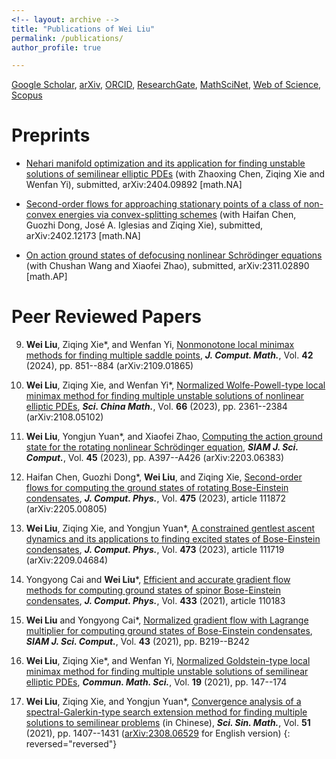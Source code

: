 ```yaml
---
<!-- layout: archive -->
title: "Publications of Wei Liu"
permalink: /publications/
author_profile: true

---
```



<!-- **Academic Profile**: -->
<!-- URLs: -->
[Google Scholar](https://scholar.google.com/citations?user=boygCawAAAAJ&hl=en), 
[arXiv](http://arxiv.org/a/liu_w_9), 
[ORCID](https://orcid.org/0000-0002-2926-2667), 
[ResearchGate](https://www.researchgate.net/profile/Wei-Liu-698), 
[MathSciNet](https://mathscinet.ams.org/mathscinet/MRAuthorID/1423454),
[Web of Science](https://www.webofscience.com/wos/author/record/HGB-8197-2022), 
[Scopus](http://www.scopus.com/inward/authorDetails.url?authorID=57221932549&partnerID=MN8TOARS)

 
<!-- {% if author.googlescholar %}
  You can also find my articles on <u><a href="{{author.googlescholar}}">my Google Scholar profile</a>.</u>
{% endif %} 

{% include base_path %}

{% for post in site.publications reversed %}
  {% include archive-single.html %}
{% endfor %}
 -->
 
 
Preprints
======

* <!--  Zhaoxing Chen, Wei Liu, Ziqing Xie*, Wenfan Yi, -->
  [Nehari manifold optimization and its application for finding unstable solutions of semilinear elliptic PDEs](https://arxiv.org/abs/2404.09892)
  (with Zhaoxing Chen, Ziqing Xie and Wenfan Yi),
  submitted, arXiv:2404.09892 [math.NA]
  <!-- _**SIAM J. Sci. Comput.**_ -->


* <!-- Haifan Chen, Guozhi Dong*, José A. Iglesias, **Wei Liu**, and Ziqing Xie, -->
  [Second-order flows for approaching stationary points of a class of non-convex energies via convex-splitting schemes](https://arxiv.org/abs/2402.12173)
  (with Haifan Chen, Guozhi Dong, José A. Iglesias and Ziqing Xie),
  submitted, arXiv:2402.12173 [math.NA]
  <!-- _**Numer. Math.**_ -->


* <!-- **Wei Liu**, Chushan Wang*, and Xiaofei Zhao, -->
  [On action ground states of defocusing nonlinear Schrödinger equations](https://arxiv.org/abs/2311.02890) (with Chushan Wang and Xiaofei Zhao),
  submitted, arXiv:2311.02890 [math.AP]
  <!-- _**Math. Models Methods Appl. Sci.**_ -->


Peer Reviewed Papers
======


<!-- Accepted
====== -->


<!-- Published
====== -->

9. **Wei Liu**, Ziqing Xie*, and Wenfan Yi, 
  [Nonmonotone local minimax methods for finding multiple saddle points](https://doi.org/10.4208/jcm.2301-m2022-0106), 
  _**J. Comput. Math.**_, Vol. **42** (2024), pp. 851--884 (arXiv:2109.01865)

8. **Wei Liu**, Ziqing Xie, and Wenfan Yi*, 
  [Normalized Wolfe-Powell-type local minimax method for finding multiple unstable solutions of nonlinear elliptic PDEs](https://www.sciengine.com/SCM/doi/10.1007/s11425-021-2093-1), 
  _**Sci. China Math.**_, Vol. **66** (2023), pp. 2361--2384 (arXiv:2108.05102) 

7. **Wei Liu**, Yongjun Yuan*, and Xiaofei Zhao,
  [Computing the action ground state for the rotating nonlinear Schrödinger equation](https://doi.org/10.1137/22M148416X), 
  _**SIAM J. Sci. Comput.**_, Vol. **45** (2023), pp. A397--A426 (arXiv:2203.06383)

6. Haifan Chen, Guozhi Dong*, **Wei Liu**, and Ziqing Xie, 
  [Second-order flows for computing the ground states of rotating Bose-Einstein condensates](https://doi.org/10.1016/j.jcp.2022.111872),
  _**J. Comput. Phys.**_, Vol. **475** (2023), article 111872 (arXiv:2205.00805)

5. **Wei Liu**, Ziqing Xie, and Yongjun Yuan*,
  [A constrained gentlest ascent dynamics and its applications to finding excited states of Bose-Einstein condensates](https://doi.org/10.1016/j.jcp.2022.111719), 
  _**J. Comput. Phys.**_, Vol. **473** (2023), article 111719 (arXiv:2209.04684)

4. Yongyong Cai and **Wei Liu***,
  [Efficient and accurate gradient flow methods for computing ground states of spinor Bose-Einstein condensates](https://doi.org/10.1016/j.jcp.2021.110183), 
  _**J. Comput. Phys.**_, Vol. **433** (2021), article 110183

3. **Wei Liu** and Yongyong Cai*, 
  [Normalized gradient flow with Lagrange multiplier for computing ground states of Bose-Einstein condensates](https://doi.org/10.1137/20M1328002), 
  _**SIAM J. Sci. Comput.**_, Vol. **43** (2021), pp. B219--B242

2. **Wei Liu**, Ziqing Xie*, and Wenfan Yi, 
  [Normalized Goldstein-type local minimax method for finding multiple unstable solutions of semilinear elliptic PDEs](https://doi.org/10.4310/CMS.2021.v19.n1.a6), 
  _**Commun. Math. Sci.**_, Vol. **19** (2021), pp. 147--174

1. **Wei Liu**, Ziqing Xie, and Yongjun Yuan*, 
  [Convergence analysis of a spectral-Galerkin-type search extension method for finding multiple solutions to semilinear problems](https://doi.org/10.1360/SCM-2019-0357) (in Chinese),
  _**Sci. Sin. Math.**_, Vol. **51** (2021), pp. 1407--1431
  ([arXiv:2308.06529](https://arxiv.org/abs/2308.06529) for English version)
{: reversed="reversed"}


